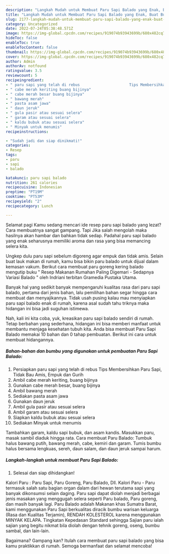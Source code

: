 ```yaml
---
description: "Langkah Mudah untuk Membuat Paru Sapi Balado yang Enak, Buat Buka Puasa Sempurna"
title: "Langkah Mudah untuk Membuat Paru Sapi Balado yang Enak, Buat Buka Puasa Sempurna"
slug: 2177-langkah-mudah-untuk-membuat-paru-sapi-balado-yang-enak-buat-buka-puasa-sempurna
category: Uncategorized
date: 2022-07-24T05:38:48.571Z
image: https://img-global.cpcdn.com/recipes/919074b93943699b/680x482cq70/paru-sapi-balado-foto-resep-utama.jpg
hideToc: false
enableToc: true
enableTocContent: false
thumbnail: https://img-global.cpcdn.com/recipes/919074b93943699b/680x482cq70/paru-sapi-balado-foto-resep-utama.jpg
cover: https://img-global.cpcdn.com/recipes/919074b93943699b/680x482cq70/paru-sapi-balado-foto-resep-utama.jpg
author: Admin
authorAv: notfound
ratingvalue: 3.5
reviewcount: 5
recipeingredient:
- " paru sapi yang telah di rebus                      Tips Membersihkan Paru Sapi Tidak Bau Amis Empuk dan Gurih"
- " cabe merah keriting buang bijinya"
- " cabe merah besar buang bijinya"
- " bawang merah"
- " pasta asam jawa"
- " daun jeruk"
- " gula pasir atau sesuai selera"
- " garam atau sesuai selera"
- " kaldu bubuk atau sesuai selera"
- " Minyak untuk menumis"
recipeinstructions:

- "Sudah jadi dan siap dinikmati!"
categories:
- Resep
tags:
- paru
- sapi
- balado

katakunci: paru sapi balado 
nutrition: 261 calories
recipecuisine: Indonesian
preptime: "PT19M"
cooktime: "PT53M"
recipeyield: "2"
recipecategory: Lunch

---
```



Selamat pagi Kamu sedang mencari ide resep paru sapi balado yang lezat? Cara membuatnya sangat gampang. Tapi Jika salah mengolah maka hasilnya akan hambar dan bahkan tidak sedap. Padahal paru sapi balado yang enak seharusnya memiliki aroma dan rasa yang bisa memancing selera kita.


Ungkep dulu paru sapi sebelum digoreng agar empuk dan tidak amis. Selain buat lauk makan di rumah, kamu bisa bikin paru balado untuk dijual dalam kemasan vakum. Berikut cara membuat paru goreng kering balado mengutip buku &#34; Resep Makanan Rumahan Paling Digemari - Sedapnya Variasi Balado &#34; oleh Indriani terbitan Gramedia Pustaka Utama.

Banyak hal yang sedikit banyak mempengaruhi kualitas rasa dari paru sapi balado, pertama dari jenis bahan, lalu pemilihan bahan segar hingga cara membuat dan menyajikannya. Tidak usah pusing kalau mau menyiapkan paru sapi balado enak di rumah, karena asal sudah tahu triknya maka hidangan ini bisa jadi suguhan istimewa.


Nah, kali ini kita coba, yuk, kreasikan paru sapi balado sendiri di rumah. Tetap berbahan yang sederhana, hidangan ini bisa memberi manfaat untuk membantu menjaga kesehatan tubuh kita. Anda bisa membuat Paru Sapi Balado memakai 10 bahan dan 0 tahap pembuatan. Berikut ini cara untuk membuat hidangannya.

<!--inarticleads1-->

##### Bahan-bahan dan bumbu yang digunakan untuk pembuatan Paru Sapi Balado:

1. Persiapkan  paru sapi yang telah di rebus                      Tips Membersihkan Paru Sapi, Tidak Bau Amis, Empuk dan Gurih
1. Ambil  cabe merah keriting, buang bijinya
1. Gunakan  cabe merah besar, buang bijinya
1. Ambil  bawang merah
1. Sediakan  pasta asam jawa
1. Gunakan  daun jeruk
1. Ambil  gula pasir atau sesuai selera
1. Ambil  garam atau sesuai selera
1. Siapkan  kaldu bubuk atau sesuai selera
1. Sediakan  Minyak untuk menumis


Tambahkan garam, kaldu sapi bubuk, dan asam kandis. Masukkan paru, masak sambil diaduk hingga rata. Cara membuat Paru Balado: Tumbuk halus bawang putih, bawang merah, cabe, kemiri dan garam. Tumis bumbu halus bersama lengkuas, sereh, daun salam, dan daun jeruk sampai harum. 

<!--inarticleads2-->

##### Langkah-langkah untuk membuat Paru Sapi Balado:


1. Selesai dan siap dihidangkan!

Kalori Paru : Paru Sapi, Paru Goreng, Paru Balado, Dll. Kalori Paru - Paru termasuk salah satu bagian organ dalam dari hewan terutama sapi yang banyak dikonsumsi selain daging. Paru sapi dapat diolah menjadi berbagai jenis masakan yang menggugah selera seperti Paru balado, Paru goreng, dan masih banyak lagi. Paru Balado adalah Makanan khas Sumatra Barat, kami menggunakan Paru Sapi berkualitas diracik bumbu warisan keluarga (Rasa dan Kualitas Terjamin), RENDAH KOLESTEROL karena menggunakan MINYAK KELAPA. Tingkatan Kepedasan Standard sehingga Sajian paru ialah sajian yang begitu nikmat bila diolah dengan tehnik goreng, oseng, bumbu sambal, dan lain-lain. 

Bagaimana? Gampang kan? Itulah cara membuat paru sapi balado yang bisa kamu praktikkan di rumah. Semoga bermanfaat dan selamat mencoba!
